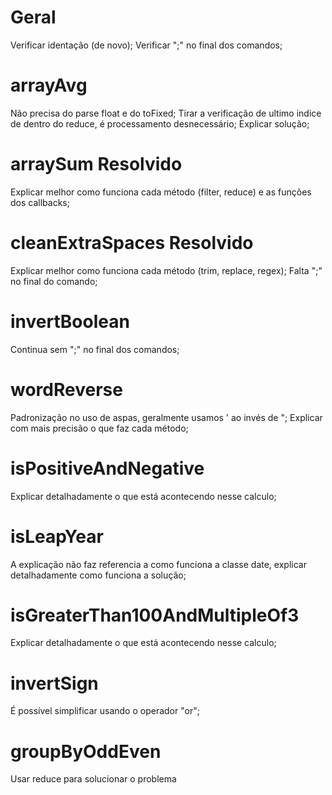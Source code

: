 # Geral
Verificar identação (de novo);
Verificar ";" no final dos comandos;

# arrayAvg
Não precisa do parse float e do toFixed;
Tirar a verificação de ultimo indice de dentro do reduce,
é processamento desnecessário;
Explicar solução;

# arraySum Resolvido 
Explicar melhor como funciona cada método (filter, reduce) e as funções dos callbacks;

# cleanExtraSpaces Resolvido
Explicar melhor como funciona cada método (trim, replace, regex);
Falta ";" no final do comando;

# invertBoolean
Continua sem ";" no final dos comandos;

# wordReverse
Padronização no uso de aspas, geralmente usamos ' ao invés de ";
Explicar com mais precisão o que faz cada método;

# isPositiveAndNegative
Explicar detalhadamente o que está acontecendo nesse calculo;

# isLeapYear
A explicação não faz referencia a como funciona a classe date, explicar detalhadamente como funciona a solução;

# isGreaterThan100AndMultipleOf3
Explicar detalhadamente o que está acontecendo nesse calculo;

# invertSign
É possível simplificar usando o operador "or";

# groupByOddEven
Usar reduce para solucionar o problema